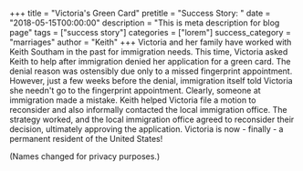 +++
title = "Victoria's Green Card"
pretitle = "Success Story: "
date = "2018-05-15T00:00:00"
description = "This is meta description for blog page"
tags = ["success story"]
categories = ["lorem"]
success_category = "marriages"
author = "Keith"
+++
Victoria and her family have worked with Keith Southam in the past for immigration needs. This time, Victoria asked Keith to help after immigration denied her application for a green card. The denial reason was ostensibly due only to a missed fingerprint appointment. However, just a few weeks before the denial, immigration itself told Victoria she needn't go to the fingerprint appointment. Clearly, someone at immigration made a mistake. Keith helped Victoria file a motion to reconsider and also informally contacted the local immigration office. The strategy worked, and the local immigration office agreed to reconsider their decision, ultimately approving the application. Victoria is now - finally - a permanent resident of the United States!

(Names changed for privacy purposes.)
